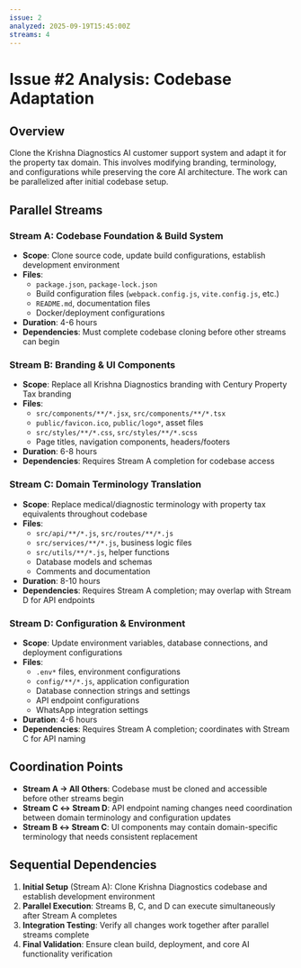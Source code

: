 ```yaml
---
issue: 2
analyzed: 2025-09-19T15:45:00Z
streams: 4
---
```


# Issue #2 Analysis: Codebase Adaptation

## Overview
Clone the Krishna Diagnostics AI customer support system and adapt it for the property tax domain. This involves modifying branding, terminology, and configurations while preserving the core AI architecture. The work can be parallelized after initial codebase setup.

## Parallel Streams

### Stream A: Codebase Foundation & Build System
- **Scope**: Clone source code, update build configurations, establish development environment
- **Files**:
  - `package.json`, `package-lock.json`
  - Build configuration files (`webpack.config.js`, `vite.config.js`, etc.)
  - `README.md`, documentation files
  - Docker/deployment configurations
- **Duration**: 4-6 hours
- **Dependencies**: Must complete codebase cloning before other streams can begin

### Stream B: Branding & UI Components
- **Scope**: Replace all Krishna Diagnostics branding with Century Property Tax branding
- **Files**:
  - `src/components/**/*.jsx`, `src/components/**/*.tsx`
  - `public/favicon.ico`, `public/logo*`, asset files
  - `src/styles/**/*.css`, `src/styles/**/*.scss`
  - Page titles, navigation components, headers/footers
- **Duration**: 6-8 hours
- **Dependencies**: Requires Stream A completion for codebase access

### Stream C: Domain Terminology Translation
- **Scope**: Replace medical/diagnostic terminology with property tax equivalents throughout codebase
- **Files**:
  - `src/api/**/*.js`, `src/routes/**/*.js`
  - `src/services/**/*.js`, business logic files
  - `src/utils/**/*.js`, helper functions
  - Database models and schemas
  - Comments and documentation
- **Duration**: 8-10 hours
- **Dependencies**: Requires Stream A completion; may overlap with Stream D for API endpoints

### Stream D: Configuration & Environment
- **Scope**: Update environment variables, database connections, and deployment configurations
- **Files**:
  - `.env*` files, environment configurations
  - `config/**/*.js`, application configuration
  - Database connection strings and settings
  - API endpoint configurations
  - WhatsApp integration settings
- **Duration**: 4-6 hours
- **Dependencies**: Requires Stream A completion; coordinates with Stream C for API naming

## Coordination Points
- **Stream A → All Others**: Codebase must be cloned and accessible before other streams begin
- **Stream C ↔ Stream D**: API endpoint naming changes need coordination between domain terminology and configuration updates
- **Stream B ↔ Stream C**: UI components may contain domain-specific terminology that needs consistent replacement

## Sequential Dependencies
1. **Initial Setup** (Stream A): Clone Krishna Diagnostics codebase and establish development environment
2. **Parallel Execution**: Streams B, C, and D can execute simultaneously after Stream A completes
3. **Integration Testing**: Verify all changes work together after parallel streams complete
4. **Final Validation**: Ensure clean build, deployment, and core AI functionality verification